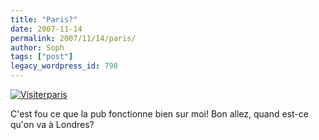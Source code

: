 ```yaml
---
title: "Paris?"
date: 2007-11-14
permalink: 2007/11/14/paris/
author: Soph
tags: ["post"]
legacy_wordpress_id: 798
---
```


<a href="https://64k.be/wp-content/uploads/2007/11/image-3.jpg" title="Visiterparis"><img src="https://64k.be/wp-content/uploads/2007/11/image-3.jpg" alt="Visiterparis" /></a>

C'est fou ce que la pub fonctionne bien sur moi! Bon allez, quand est-ce qu'on va à Londres?

<!-- excerpt -->
